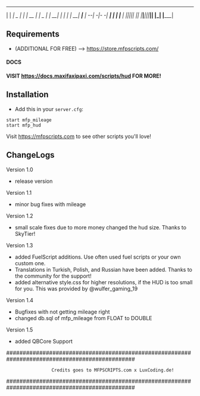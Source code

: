 _____ _____ _____ _____ _____ _____ _____ _____ _____ _____ 
|     |   __|  _  |   __|     | __  |     |  _  |_   _|   __|
| | | |   __|   __|__   |   --|    -|-   -|   __| | | |__   |
|_|_|_|__|  |__|  |_____|_____|__|__|_____|__|    |_| |_____|
                                                              
                                           
## Requirements
- (ADDITIONAL FOR FREE) --> https://store.mfpscripts.com/

#### DOCS ####
#### VISIT https://docs.maxifaxipaxi.com/scripts/hud FOR MORE! ####


## Installation
- Add this in your `server.cfg`:

```
start mfp_mileage
start mfp_hud
```

Visit https://mfpscripts.com to see other scripts you'll love!


## ChangeLogs

Version 1.0
- release version

Version 1.1
- minor bug fixes with mileage

Version 1.2
- small scale fixes due to more money changed the hud size. Thanks to SkyTier!

Version 1.3
- added FuelScript additions. Use often used fuel scripts or your own custom one.
- Translations in Turkish, Polish, and Russian have been added. Thanks to the community for the support!
- added alternative style.css for higher resolutions, if the HUD is too small for you. This was provided by @wulfer_gaming_19

Version 1.4
- Bugfixes with not getting mileage right
- changed db.sql of mfp_mileage from FLOAT to DOUBLE

Version 1.5
- added QBCore Support






###############################################################################################

                     Credits goes to MFPSCRIPTS.com x LuxCoding.de!

###############################################################################################